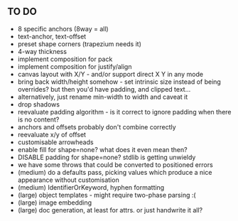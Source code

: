 TO DO
-----

* 8 specific anchors (8way = all)
* text-anchor, text-offset
* preset shape corners (trapezium needs it)
* 4-way thickness
* implement composition for pack 
* implement composition for justify/align
* canvas layout with X/Y - and/or support direct X Y in any mode
* bring back width/height somehow - set intrinsic size instead of being overrides? but then you'd have padding, and clipped text...
* alternatively, just rename min-width to width and caveat it
* drop shadows
* reevaluate padding algorithm - is it correct to ignore padding when there is no content?
* anchors and offsets probably don't combine correctly
* reevaluate x/y of offset
* customisable arrowheads
* enable fill for shape=none? what does it even mean then?
* DISABLE padding for shape=none? stdlib is getting unwieldy
* we have some throws that could be converted to positioned errors
* (medium) do a defaults pass, picking values which produce a nice appearance without customisation
* (medium) IdentifierOrKeyword, hyphen formatting
* (large) object templates - might require two-phase parsing :(
* (large) image embedding 
* (large) doc generation, at least for attrs. or just handwrite it all?
